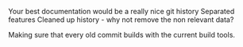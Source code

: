 Your best documentation would be a really nice git history 
Separated features
Cleaned up history - why not remove the non relevant data?

Making sure that every old commit builds with the current build tools.


